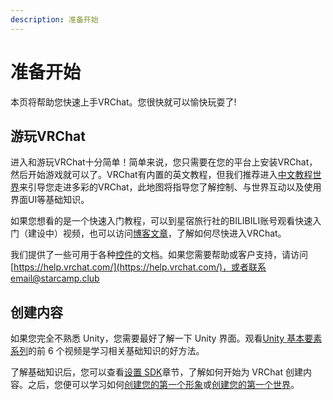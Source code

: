 ```yaml
---
description: 准备开始
---
```


# 准备开始

本页将帮助您快速上手VRChat。您很快就可以愉快玩耍了!

## 游玩VRChat

进入和游玩VRChat十分简单！简单来说，您只需要在您的平台上安装VRChat，然后开始游戏就可以了。VRChat有内置的英文教程，但我们推荐进入[中文教程世界](https://vrchat.com/home/launch?worldId=wrld\_61e374f5-a05f-44a9-80ff-6b845923dcd3\&instanceId=Starcamp\~)来引导您走进多彩的VRChat，此地图将指导您了解控制、与世界互动以及使用界面UI等基础知识。

如果您想看的是一个快速入门教程，可以到星宿旅行社的BILIBILI账号观看快速入门（建设中）视频，也可以访问[博客文章](https://medium.com/vrchat/stuck-inside-a-quick-guide-for-using-vrchat-to-stay-connected-f71430cf8a11)，了解如何尽快进入VRChat。

我们提供了一些可用于各种[控件](https://docs.vrchat.com/docs/controls)的文档。如果您需要帮助或客户支持，请访问 [https://help.vrchat.com/](https://help.vrchat.com/)，或者联系email@starcamp.club

## 创建内容

如果您完全不熟悉 Unity，您需要最好了解一下 Unity 界面。观看[Unity 基本要素系列](https://unity3d.com/learn/tutorials/topics/interface-essentials/interface-overview?playlist=17090)的前 6 个视频是学习相关基础知识的好方法。

了解基础知识后，您可以查看[设置 SDK](https://docs.vrchat.com/docs/setting-up-the-sdk)章节，了解如何开始为 VRChat 创建内容。之后，您便可以学习如何[创建您的第一个形象](https://docs.vrchat.com/docs/creating-your-first-avatar)或[创建您的第一个世界](https://docs.vrchat.com/docs/creating-your-first-world)。
